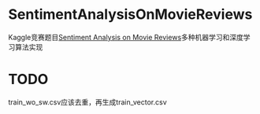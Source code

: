 # SentimentAnalysisOnMovieReviews
Kaggle竞赛题目[Sentiment Analysis on Movie Reviews](https://www.kaggle.com/c/sentiment-analysis-on-movie-reviews)多种机器学习和深度学习算法实现

# TODO
train_wo_sw.csv应该去重，再生成train_vector.csv
